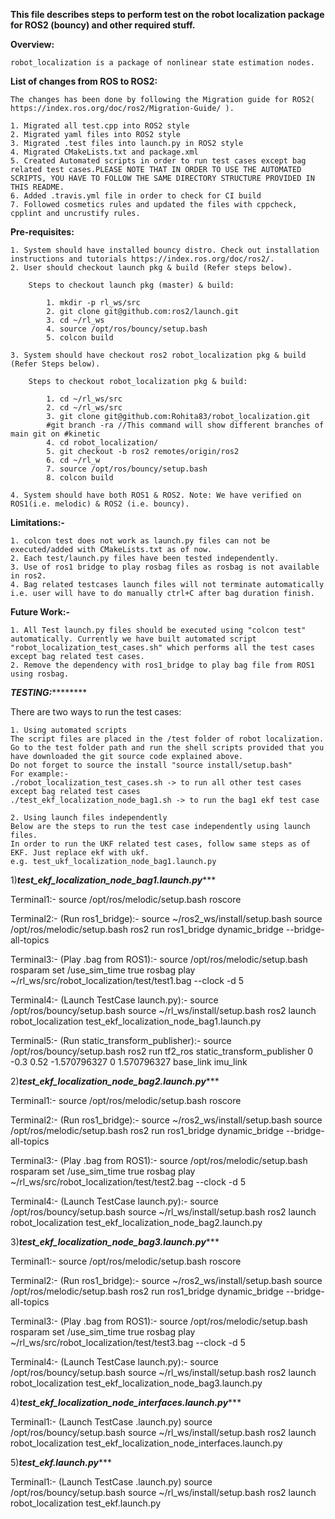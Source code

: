 
**This file describes steps to perform test on the robot localization package for ROS2 (bouncy) and other required stuff.**

**Overview:**

	robot_localization is a package of nonlinear state estimation nodes.

**List of changes from ROS to ROS2:**

	The changes has been done by following the Migration guide for ROS2( https://index.ros.org/doc/ros2/Migration-Guide/ ).

	1. Migrated all test.cpp into ROS2 style
	2. Migrated yaml files into ROS2 style
	3. Migrated .test files into launch.py in ROS2 style
	4. Migrated CMakeLists.txt and package.xml
	5. Created Automated scripts in order to run test cases except bag related test cases.PLEASE NOTE THAT IN ORDER TO USE THE AUTOMATED 		   SCRIPTS, YOU HAVE TO FOLLOW THE SAME DIRECTORY STRUCTURE PROVIDED IN THIS README.
	6. Added .travis.yml file in order to check for CI build
	7. Followed cosmetics rules and updated the files with cppcheck, cpplint and uncrustify rules.

**Pre-requisites:**

	1. System should have installed bouncy distro. Check out installation instructions and tutorials https://index.ros.org/doc/ros2/.
	2. User should checkout launch pkg & build (Refer steps below).

		Steps to checkout launch pkg (master) & build:

			1. mkdir -p rl_ws/src
			2. git clone git@github.com:ros2/launch.git
			3. cd ~/rl_ws 
			4. source /opt/ros/bouncy/setup.bash
			5. colcon build

	3. System should have checkout ros2 robot_localization pkg & build (Refer Steps below).

		Steps to checkout robot_localization pkg & build:

			1. cd ~/rl_ws/src
			2. cd ~/rl_ws/src
			3. git clone git@github.com:Rohita83/robot_localization.git
			#git branch -ra //This command will show different branches of main git on #kinetic
			4. cd robot_localization/
			5. git checkout -b ros2 remotes/origin/ros2
			6. cd ~/rl_w
			7. source /opt/ros/bouncy/setup.bash
			8. colcon build

	4. System should have both ROS1 & ROS2. Note: We have verified on ROS1(i.e. melodic) & ROS2 (i.e. bouncy).

**Limitations:-** 

	1. colcon test does not work as launch.py files can not be executed/added with CMakeLists.txt as of now.
	2. Each test/launch.py files have been tested independently.
	3. Use of ros1 bridge to play rosbag files as rosbag is not available in ros2.
	4. Bag related testcases launch files will not terminate automatically i.e. user will have to do manually ctrl+C after bag duration finish.

**Future Work:-**

	1. All Test launch.py files should be executed using "colcon test" automatically. Currently we have built automated script "robot_localization_test_cases.sh" which performs all the test cases except bag related test cases.
	2. Remove the dependency with ros1_bridge to play bag file from ROS1 using rosbag.

*******************TESTING:***************************

There are two ways to run the test cases:

	1. Using automated scripts
	The script files are placed in the /test folder of robot localization.
	Go to the test folder path and run the shell scripts provided that you have downloaded the git source code explained above.
	Do not forget to source the install "source install/setup.bash"
	For example:-
	./robot_localization_test_cases.sh -> to run all other test cases except bag related test cases
	./test_ekf_localization_node_bag1.sh -> to run the bag1 ekf test case

	2. Using launch files independently
	Below are the steps to run the test case independently using launch files.
	In order to run the UKF related test cases, follow same steps as of EKF. Just replace ekf with ukf.
	e.g. test_ukf_localization_node_bag1.launch.py

1)*******test_ekf_localization_node_bag1.launch.py**********

Terminal1:-
source /opt/ros/melodic/setup.bash
roscore

Terminal2:- (Run ros1_bridge):-
source ~/ros2_ws/install/setup.bash
source /opt/ros/melodic/setup.bash
ros2 run ros1_bridge dynamic_bridge --bridge-all-topics	

Terminal3:- (Play .bag from ROS1):-
source /opt/ros/melodic/setup.bash
rosparam set /use_sim_time true
rosbag play ~/rl_ws/src/robot_localization/test/test1.bag --clock -d 5

Terminal4:- (Launch TestCase launch.py):-
source /opt/ros/bouncy/setup.bash
source ~/rl_ws/install/setup.bash
ros2 launch robot_localization test_ekf_localization_node_bag1.launch.py

Terminal5:- (Run static_transform_publisher):-
source /opt/ros/bouncy/setup.bash
ros2 run tf2_ros static_transform_publisher 0 -0.3 0.52 -1.570796327 0 1.570796327 base_link imu_link


2)*******test_ekf_localization_node_bag2.launch.py**********

Terminal1:-
source /opt/ros/melodic/setup.bash
roscore

Terminal2:- (Run ros1_bridge):-
source ~/ros2_ws/install/setup.bash
source /opt/ros/melodic/setup.bash
ros2 run ros1_bridge dynamic_bridge --bridge-all-topics	

Terminal3:- (Play .bag from ROS1):-
source /opt/ros/melodic/setup.bash
rosparam set /use_sim_time true
rosbag play ~/rl_ws/src/robot_localization/test/test2.bag --clock -d 5

Terminal4:- (Launch TestCase launch.py):-
source /opt/ros/bouncy/setup.bash
source ~/rl_ws/install/setup.bash
ros2 launch robot_localization test_ekf_localization_node_bag2.launch.py

3)*******test_ekf_localization_node_bag3.launch.py**********

Terminal1:-
source /opt/ros/melodic/setup.bash
roscore

Terminal2:- (Run ros1_bridge):-
source ~/ros2_ws/install/setup.bash
source /opt/ros/melodic/setup.bash
ros2 run ros1_bridge dynamic_bridge --bridge-all-topics	

Terminal3:- (Play .bag from ROS1):-
source /opt/ros/melodic/setup.bash
rosparam set /use_sim_time true
rosbag play ~/rl_ws/src/robot_localization/test/test3.bag --clock -d 5

Terminal4:- (Launch TestCase launch.py):-
source /opt/ros/bouncy/setup.bash
source ~/rl_ws/install/setup.bash
ros2 launch robot_localization test_ekf_localization_node_bag3.launch.py

4)*******test_ekf_localization_node_interfaces.launch.py**********

Terminal1:- (Launch TestCase .launch.py)
source /opt/ros/bouncy/setup.bash
source ~/rl_ws/install/setup.bash
ros2 launch robot_localization test_ekf_localization_node_interfaces.launch.py

5)*******test_ekf.launch.py**********

Terminal1:- (Launch TestCase .launch.py)
source /opt/ros/bouncy/setup.bash
source ~/rl_ws/install/setup.bash
ros2 launch robot_localization test_ekf.launch.py

